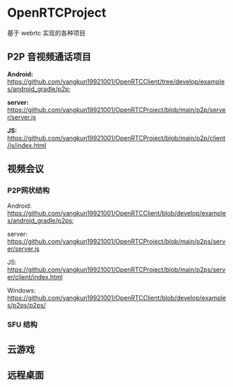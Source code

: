 # OpenRTCProject
基于 webrtc 实现的各种项目

## P2P 音视频通话项目

**Android:** https://github.com/yangkun19921001/OpenRTCClient/tree/develop/examples/android_gradle/p2p;

**server:** https://github.com/yangkun19921001/OpenRTCProject/blob/main/p2p/server/server.js

**JS:** https://github.com/yangkun19921001/OpenRTCProject/blob/main/p2p/client/js/index.html

## 视频会议

### P2P网状结构

Android: https://github.com/yangkun19921001/OpenRTCClient/blob/develop/examples/android_gradle/p2ps;

server: https://github.com/yangkun19921001/OpenRTCProject/blob/main/p2ps/server/server.js

JS: https://github.com/yangkun19921001/OpenRTCProject/blob/main/p2ps/server/client/index.html

Windows: https://github.com/yangkun19921001/OpenRTCClient/blob/develop/examples/p2ps/p2ps/

### SFU 结构

## 云游戏

## 远程桌面


